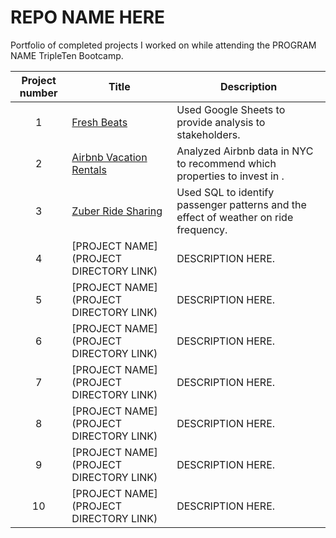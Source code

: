 # REPO NAME HERE
Portfolio of completed projects I worked on while attending the PROGRAM NAME TripleTen Bootcamp.

| Project number | Title | Description |
| :-----------: | ----------- |----------- |
| 1 | [Fresh Beats](https://github.com/laurengcarlin/TripleTenPorfolio/tree/main/Fresh%20Beats) | Used Google Sheets to provide analysis to stakeholders. |
| 2 | [Airbnb Vacation Rentals](https://github.com/laurengcarlin/TripleTenPorfolio/tree/main/Airbnb%20Vacation%20Rentals) |Analyzed Airbnb data in NYC to recommend which properties to invest in . |
| 3 | [Zuber Ride Sharing](https://github.com/laurengcarlin/TripleTenPorfolio/tree/main/Zuber%20Ride%20Sharing) | Used SQL to identify passenger patterns and the effect of weather on ride frequency. |
| 4 | [PROJECT NAME](PROJECT DIRECTORY LINK) | DESCRIPTION HERE. |
| 5 | [PROJECT NAME](PROJECT DIRECTORY LINK) | DESCRIPTION HERE. |
| 6 | [PROJECT NAME](PROJECT DIRECTORY LINK) | DESCRIPTION HERE. |
| 7 | [PROJECT NAME](PROJECT DIRECTORY LINK) | DESCRIPTION HERE. |
| 8 | [PROJECT NAME](PROJECT DIRECTORY LINK) | DESCRIPTION HERE. |
| 9 | [PROJECT NAME](PROJECT DIRECTORY LINK) | DESCRIPTION HERE. |
| 10| [PROJECT NAME](PROJECT DIRECTORY LINK) | DESCRIPTION HERE. |
